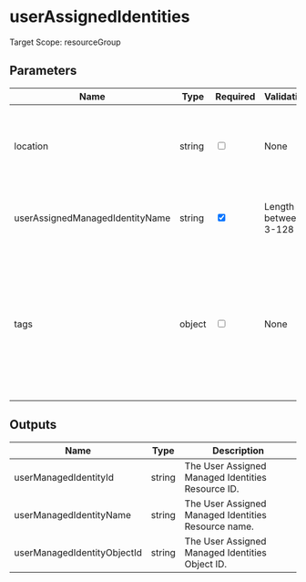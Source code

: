 # userAssignedIdentities

Target Scope: resourceGroup

## Parameters
| Name | Type | Required | Validation | Default value | Description |
| -- |  -- | -- | -- | -- | -- |
| location | string | <input type="checkbox"> | None | <pre>resourceGroup().location</pre> | The location of this logic app to reside in. This defaults to the resourcegroup location. |
| userAssignedManagedIdentityName | string | <input type="checkbox" checked> | Length between 3-128 | <pre></pre> | The name to assign to this user assigned managed identity. |
| tags | object | <input type="checkbox"> | None | <pre>{}</pre> | The tags to apply to this resource. This is an object with key/value pairs.<br>Example:<br>{<br>&nbsp;&nbsp;&nbsp;FirstTag: myvalue<br>&nbsp;&nbsp;&nbsp;SecondTag: another value<br>} |
## Outputs
| Name | Type | Description |
| -- |  -- | -- |
| userManagedIdentityId | string | The User Assigned Managed Identities Resource ID. |
| userManagedIdentityName | string | The User Assigned Managed Identities Resource name. |
| userManagedIdentityObjectId | string | The User Assigned Managed Identities Object ID. |

